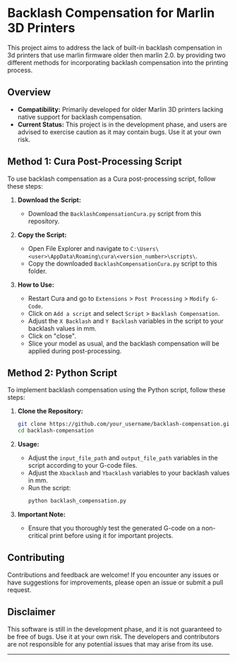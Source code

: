 # Backlash Compensation for Marlin 3D Printers

This project aims to address the lack of built-in backlash compensation in 3d printers that use marlin firmware older then marlin 2.0. by providing two different methods for incorporating backlash compensation into the printing process.

## Overview

- **Compatibility:** Primarily developed for older Marlin 3D printers lacking native support for backlash compensation.
- **Current Status:** This project is in the development phase, and users are advised to exercise caution as it may contain bugs. Use it at your own risk.

## Method 1: Cura Post-Processing Script
To use backlash compensation as a Cura post-processing script, follow these steps:

1. **Download the Script:**
   - Download the `BacklashCompensationCura.py` script from this repository.

2. **Copy the Script:**
   - Open File Explorer and navigate to `C:\Users\<user>\AppData\Roaming\cura\<version_number>\scripts\`.
   - Copy the downloaded `BacklashCompensationCura.py` script to this folder.

3. **How to Use:**
   - Restart Cura and go to `Extensions` > `Post Processing` > `Modify G-Code`.
   - Click on `Add a script` and select `Script` > `Backlash Compensation`.
   - Adjust the `X Backlash` and `Y Backlash` variables in the script to your backlash values in mm.
   - Click on "close".
   - Slice your model as usual, and the backlash compensation will be applied during post-processing.

## Method 2: Python Script
To implement backlash compensation using the Python script, follow these steps:

1. **Clone the Repository:**
   ```bash
   git clone https://github.com/your_username/backlash-compensation.git
   cd backlash-compensation
   ```

2. **Usage:**
   - Adjust the `input_file_path` and `output_file_path` variables in the script according to your G-code files.
   - Adjust the `Xbacklash` and `Ybacklash` variables to your backlash values in mm.
   - Run the script:
     ```bash
     python backlash_compensation.py
     ```

3. **Important Note:**
   - Ensure that you thoroughly test the generated G-code on a non-critical print before using it for important projects.

## Contributing

Contributions and feedback are welcome! If you encounter any issues or have suggestions for improvements, please open an issue or submit a pull request.

## Disclaimer

This software is still in the development phase, and it is not guaranteed to be free of bugs. Use it at your own risk. The developers and contributors are not responsible for any potential issues that may arise from its use.

---
